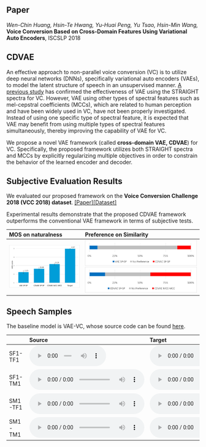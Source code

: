 ## Paper

_Wen-Chin Huang, Hsin-Te Hwang, Yu-Huai Peng, Yu Tsao, Hsin-Min Wang,_ **Voice Conversion Based on Cross-Domain Features Using Variational Auto Encoders**, ISCSLP 2018

## CDVAE

An effective approach to non-parallel voice conversion (VC) is to utilize deep neural networks (DNNs), specifically variational auto encoders (VAEs), to model the latent structure of speech in an unsupervised manner. [A previous study](https://arxiv.org/abs/1610.04019) has confirmed the effectiveness of VAE using the STRAIGHT spectra for VC. However, VAE using other types of spectral features such as mel-cepstral coefficients (MCCs), which are related to human perception and have been widely used in VC, have not been properly investigated. Instead of using one specific type of spectral feature, it is expected that VAE may benefit from using multiple types of spectral features simultaneously, thereby improving the capability of VAE for VC.

We propose a novel VAE framework (called **cross-domain VAE, CDVAE**) for VC. Specifically, the proposed framework utilizes both STRAIGHT spectra and MCCs by explicitly regularizing multiple objectives in order to constrain the behavior of the learned encoder and decoder.

## Subjective Evaluation Results

We evaluated our proposed framework on the **Voice Conversion Challenge 2018 (VCC 2018) dataset**. [[Paper]](https://arxiv.org/abs/1804.04262)[[Dataset]](https://datashare.is.ed.ac.uk/handle/10283/3061)

Experimental results demonstrate that the proposed CDVAE framework outperforms the conventional VAE framework in terms of subjective tests.

|MOS on naturalness|Preference on Similarity|
|:-------------|:------------------|
| ![Naturalness](/imgs/Subjective_Naturalness.png) | ![Similarity 1](/imgs/Subjective_Similarity1.png) ![Similarity 1](/imgs/Subjective_Similarity2.png)| 

## Speech Samples

The baseline model is VAE-VC, whose source code can be found [here](https://github.com/JeremyCCHsu/vae-npvc).

| |Source|Target|VAE SP-SP|CDVAE SP-SP|CDVAE MCC-MCC|
|:--|:--|:--|:--|:--|:--|
|SF1-TF1|<audio controls="controls" style="width: 200px;" controlsList="nodownload"><source type="audio/wav" src="samples/natural/SF1-30001.wav"></source></audio>|<audio controls="controls"><source type="audio/wav" src="samples/natural/TF1-30001.wav"></source></audio>|<audio controls="controls"><source type="audio/wav" src="samples/vae-sp2sp/SF1-TF1-30001-gau-GV.wav"></source></audio>|<audio controls="controls"><source type="audio/wav" src="samples/cdvae-sp2sp/SF1-TF1-30001-gau-GV-sp2sp.wav"></source></audio>|<audio controls="controls"><source type="audio/wav" src="samples/cdvae-mcc2mcc/SF1-TF1-30001-gau-GV-mcc2mcc.wav"></source></audio>|
|SF1-TM1|<audio controls="controls"><source type="audio/wav" src="samples/natural/SF1-30001.wav"></source></audio>|<audio controls="controls"><source type="audio/wav" src="samples/natural/TM1-30001.wav"></source></audio>|<audio controls="controls"><source type="audio/wav" src="samples/vae-sp2sp/SF1-TM1-30001-gau-GV.wav"></source></audio>|<audio controls="controls"><source type="audio/wav" src="samples/cdvae-sp2sp/SF1-TM1-30001-gau-GV-sp2sp.wav"></source></audio>|<audio controls="controls"><source type="audio/wav" src="samples/cdvae-mcc2mcc/SF1-TM1-30001-gau-GV-mcc2mcc.wav"></source></audio>|
|SM1-TF1|<audio controls="controls"><source type="audio/wav" src="samples/natural/SM1-30001.wav"></source></audio>|<audio controls="controls"><source type="audio/wav" src="samples/natural/TF1-30001.wav"></source></audio>|<audio controls="controls"><source type="audio/wav" src="samples/vae-sp2sp/SM1-TF1-30001-gau-GV.wav"></source></audio>|<audio controls="controls"><source type="audio/wav" src="samples/cdvae-sp2sp/SM1-TF1-30001-gau-GV-sp2sp.wav"></source></audio>|<audio controls="controls"><source type="audio/wav" src="samples/cdvae-mcc2mcc/SM1-TF1-30001-gau-GV-mcc2mcc.wav"></source></audio>|
|SM1-TM1|<audio controls="controls"><source type="audio/wav" src="samples/natural/SM1-30001.wav"></source></audio>|<audio controls="controls"><source type="audio/wav" src="samples/natural/TM1-30001.wav"></source></audio>|<audio controls="controls"><source type="audio/wav" src="samples/vae-sp2sp/SM1-TM1-30001-gau-GV.wav"></source></audio>|<audio controls="controls"><source type="audio/wav" src="samples/cdvae-sp2sp/SM1-TM1-30001-gau-GV-sp2sp.wav"></source></audio>|<audio controls="controls"><source type="audio/wav" src="samples/cdvae-mcc2mcc/SM1-TM1-30001-gau-GV-mcc2mcc.wav"></source></audio>|
